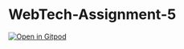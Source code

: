 # WebTech-Assignment-5

[![Open in Gitpod](https://gitpod.io/button/open-in-gitpod.svg)](https://gitpod.io/#https://github.com/LuFGi9/WebTech-Assignment-5)

